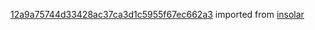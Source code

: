 [12a9a75744d33428ac37ca3d1c5955f67ec662a3](https://github.com/insolar/insolar/commit/12a9a75744d33428ac37ca3d1c5955f67ec662a3) imported from [insolar](https://github.com/insolar/insolar)
